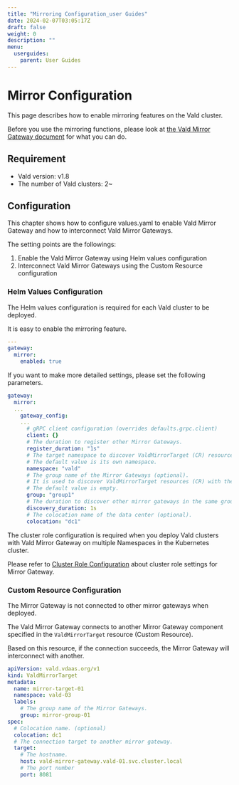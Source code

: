 ```yaml
---
title: "Mirroring Configuration_user Guides"
date: 2024-02-07T03:05:17Z
draft: false
weight: 0
description: ""
menu:
  userguides:
    parent: User Guides
---
```


# Mirror Configuration

This page describes how to enable mirroring features on the Vald cluster.

Before you use the mirroring functions, please look at [the Vald Mirror Gateway document](/docs/overview/component/mirror-gateway) for what you can do.

## Requirement

- Vald version: v1.8
- The number of Vald clusters: 2~

## Configuration

This chapter shows how to configure values.yaml to enable Vald Mirror Gateway and how to interconnect Vald Mirror Gateways.

The setting points are the followings:

1. Enable the Vald Mirror Gateway using Helm values configuration
2. Interconnect Vald Mirror Gateways using the Custom Resource configuration

### Helm Values Configuration

The Helm values configuration is required for each Vald cluster to be deployed.

It is easy to enable the mirroring feature.

```yaml
---
gateway:
  mirror:
    enabled: true
```

If you want to make more detailed settings, please set the following parameters.

```yaml
gateway:
  mirror:
  ...
    gateway_config:
    ...
      # gRPC client configuration (overrides defaults.grpc.client)
      client: {}
      # The duration to register other Mirror Gateways.
      register_duration: "1s"
      # The target namespace to discover ValdMirrorTarget (CR) resource.
      # The default value is its own namespace.
      namespace: "vald"
      # The group name of the Mirror Gateways (optional).
      # It is used to discover ValdMirrorTarget resources (CR) with the same group name.
      # The default value is empty.
      group: "group1"
      # The duration to discover other mirror gateways in the same group.
      discovery_duration: 1s
      # The colocation name of the data center (optional).
      colocation: "dc1"
```

The cluster role configuration is required when you deploy Vald clusters with Vald Mirror Gateway on multiple Namespaces in the Kubernetes cluster.

Please refer to [Cluster Role Configuration](./cluster-role-binding) about cluster role settings for Mirror Gateway.

### Custom Resource Configuration

The Mirror Gateway is not connected to other mirror gateways when deployed.

The Vald Mirror Gateway connects to another Mirror Gateway component specified in the `ValdMirrorTarget` resource (Custom Resource).

Based on this resource, if the connection succeeds, the Mirror Gateway will interconnect with another.

```yaml
apiVersion: vald.vdaas.org/v1
kind: ValdMirrorTarget
metadata:
  name: mirror-target-01
  namespace: vald-03
  labels:
    # The group name of the Mirror Gateways.
    group: mirror-group-01
spec:
  # Colocation name. (optional)
  colocation: dc1
  # The connection target to another mirror gateway.
  target:
    # The hostname.
    host: vald-mirror-gateway.vald-01.svc.cluster.local
    # The port number
    port: 8081
```
